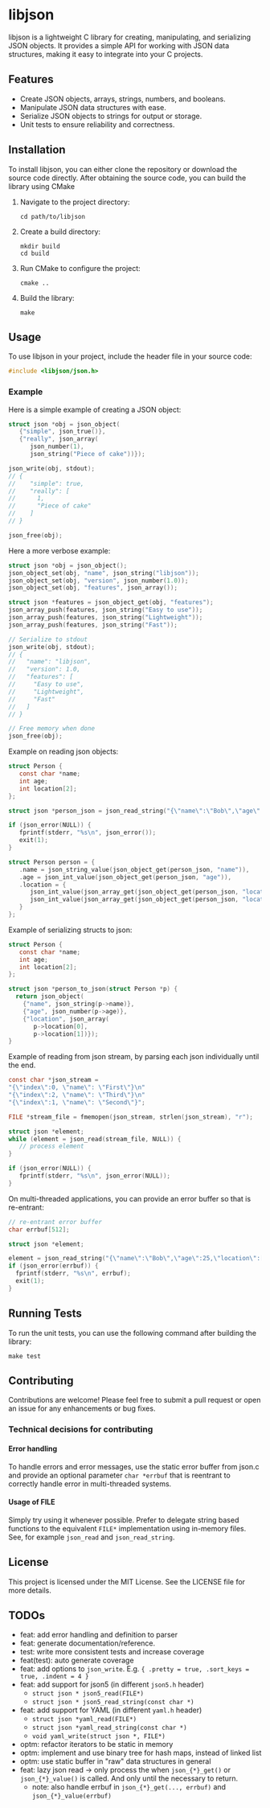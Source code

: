 # libjson

libjson is a lightweight C library for creating, manipulating, and serializing
JSON objects. It provides a simple API for working with JSON data structures,
making it easy to integrate into your C projects.

## Features

- Create JSON objects, arrays, strings, numbers, and booleans.
- Manipulate JSON data structures with ease.
- Serialize JSON objects to strings for output or storage.
- Unit tests to ensure reliability and correctness.

## Installation

To install libjson, you can either clone the repository or download the source
code directly. After obtaining the source code, you can build the library using
CMake

1. Navigate to the project directory:

   ```
   cd path/to/libjson
   ```

2. Create a build directory:

   ```
   mkdir build
   cd build
   ```

3. Run CMake to configure the project:

   ```
   cmake ..
   ```

4. Build the library:
   ```
   make
   ```

## Usage

To use libjson in your project, include the header file in your source code:

```c
#include <libjson/json.h>
```

### Example

Here is a simple example of creating a JSON object:

```c
struct json *obj = json_object(
   {"simple", json_true()},
   {"really", json_array(
      json_number(1),
      json_string("Piece of cake"))});

json_write(obj, stdout);
// {
//    "simple": true,
//    "really": [
//      1,
//      "Piece of cake"
//    ]
// }

json_free(obj);
```

Here a more verbose example:

```c
struct json *obj = json_object();
json_object_set(obj, "name", json_string("libjson"));
json_object_set(obj, "version", json_number(1.0));
json_object_set(obj, "features", json_array());

struct json *features = json_object_get(obj, "features");
json_array_push(features, json_string("Easy to use"));
json_array_push(features, json_string("Lightweight"));
json_array_push(features, json_string("Fast"));

// Serialize to stdout
json_write(obj, stdout);
// {
//   "name": "libjson",
//   "version": 1.0,
//   "features": [
//     "Easy to use",
//     "Lightweight",
//     "Fast"
//   ]
// }

// Free memory when done
json_free(obj);
```

Example on reading json objects:

```c
struct Person {
   const char *name;
   int age;
   int location[2];
};

struct json *person_json = json_read_string("{\"name\":\"Bob\",\"age\":25,\"location\":[+1234567,-9876543]}", NULL);

if (json_error(NULL)) {
   fprintf(stderr, "%s\n", json_error());
   exit(1);
}

struct Person person = {
   .name = json_string_value(json_object_get(person_json, "name")),
   .age = json_int_value(json_object_get(person_json, "age")),
   .location = {
      json_int_value(json_array_get(json_object_get(person_json, "location"), 0)),
      json_int_value(json_array_get(json_object_get(person_json, "location"), 1))
   }
};
```

Example of serializing structs to json:

```c
struct Person {
   const char *name;
   int age;
   int location[2];
};

struct json *person_to_json(struct Person *p) {
  return json_object(
    {"name", json_string(p->name)},
    {"age", json_number(p->age)},
    {"location", json_array(
       p->location[0],
       p->location[1])});
}
```

Example of reading from json stream, by parsing each json individually until the
end.

```c
const char *json_stream =
"{\"index\":0, \"name\": \"First\"}\n"
"{\"index\":2, \"name\": \"Third\"}\n"
"{\"index\":1, \"name\": \"Second\"}";

FILE *stream_file = fmemopen(json_stream, strlen(json_stream), "r");

struct json *element;
while (element = json_read(stream_file, NULL)) {
   // process element
}

if (json_error(NULL)) {
   fprintf(stderr, "%s\n", json_error(NULL));
}
```

On multi-threaded applications, you can provide an error buffer so that is
re-entrant:

```c
// re-entrant error buffer
char errbuf[512];

struct json *element;

element = json_read_string("{\"name\":\"Bob\",\"age\":25,\"location\":[+1234567,-9876543]}", errbuf);
if (json_error(errbuf)) {
  fprintf(stderr, "%s\n", errbuf);
  exit(1);
}
```

## Running Tests

To run the unit tests, you can use the following command after building the
library:

```
make test
```

## Contributing

Contributions are welcome! Please feel free to submit a pull request or open an
issue for any enhancements or bug fixes.

### Technical decisions for contributing

#### Error handling

To handle errors and error messages, use the static error buffer from json.c and
provide an optional parameter `char *errbuf` that is reentrant to correctly
handle error in multi-threaded systems.

#### Usage of FILE

Simply try using it whenever possible. Prefer to delegate string based functions
to the equivalent `FILE*` implementation using in-memory files. See, for example
`json_read` and `json_read_string`.

## License

This project is licensed under the MIT License. See the LICENSE file for more details.

## TODOs

- feat: add error handling and definition to parser
- feat: generate documentation/reference.
- test: write more consistent tests and increase coverage
- feat(test): auto generate coverage
- feat: add options to `json_write`. E.g. `{ .pretty = true, .sort_keys = true, .indent = 4 }`
- feat: add support for json5 (in different `json5.h` header)
  - `struct json * json5_read(FILE*)`
  - `struct json * json5_read_string(const char *)`
- feat: add support for YAML (in different `yaml.h` header)
  - `struct json *yaml_read(FILE*)`
  - `struct json *yaml_read_string(const char *)`
  - `void yaml_write(struct json *, FILE*)`
- optm: refactor iterators to be static in memory
- optm: implement and use binary tree for hash maps, instead of linked list
- optm: use static buffer in "raw" data structures in general
- feat: lazy json read -> only process the when `json_{*}_get()` or
        `json_{*}_value()` is called. And only until the necessary to return.
   - note: also handle errbuf in `json_{*}_get(..., errbuf)` and
           `json_{*}_value(errbuf)`
